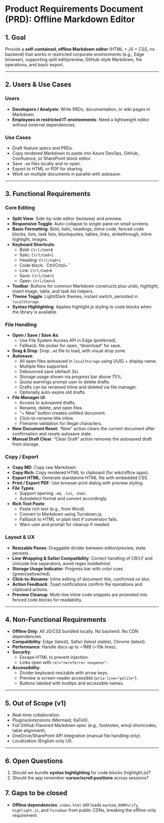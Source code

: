 # Product Requirements Document (PRD): Offline Markdown Editor

## 1. Goal
Provide a **self-contained, offline Markdown editor** (HTML + JS + CSS, no backend) that works in restricted corporate environments (e.g., Edge browser), supporting split edit/preview, GitHub-style Markdown, file operations, and basic export.

---

## 2. Users & Use Cases

### Users
- **Developers / Analysts**: Write PRDs, documentation, or wiki pages in Markdown.  
- **Employees in restricted IT environments**: Need a lightweight editor without external dependencies.

### Use Cases
- Draft feature specs and PRDs.
- Copy rendered Markdown to paste into Azure DevOps, GitHub, Confluence, or SharePoint block editor.
- Save `.md` files locally and re-open.
- Export to HTML or PDF for sharing.
- Work on multiple documents in parallel with autosave.

---

## 3. Functional Requirements

### Core Editing
- **Split View**: Side-by-side editor (textarea) and preview.
- **Responsive Toggle**: Auto-collapse to single-pane on small screens.
- **Basic Formatting**: Bold, italic, headings, inline code, fenced code blocks, lists, task lists, blockquotes, tables, links, strikethrough, inline highlight, images.
- **Keyboard Shortcuts**:
  - Bold: `Ctrl/Cmd+B`
  - Italic: `Ctrl/Cmd+I`
  - Heading: `Ctrl/Cmd+1`
  - Code block: `Ctrl/Cmd+\``
  - Link: `Ctrl/Cmd+K`
  - Save: `Ctrl/Cmd+S`
  - Open: `Ctrl/Cmd+O`
- **Toolbar**: Buttons for common Markdown constructs plus undo, highlight, insert image, table, and task list helpers.
- **Theme Toggle**: Light/Dark themes, instant switch, persisted in `localStorage`.
- **Syntax Highlighting**: Applies highlight.js styling to code blocks when the library is available.

### File Handling
- **Open / Save / Save As**:
  - Use File System Access API in Edge (preferred).
  - Fallback: file picker for open, “download” for save.
- **Drag & Drop**: Drop `.md` file to load, with visual drop zone.
- **Autosave**:
  - All open files autosaved in `localStorage` using UUID + display name.
  - Multiple files supported.
  - Debounced save (default 3s).
  - Storage usage shown via progress bar above 75%.
  - Quota warnings prompt user to delete drafts.
  - Drafts can be renamed inline and deleted via file manager.
  - Optionally auto-expire old drafts.
- **File Manager UI**:
  - Access to autosaved drafts.
  - Rename, delete, and open files.
  - “+ New” button creates untitled document.
  - Click-to-rename title inline.
  - Filename validation for illegal characters.
- **New Document Reset**: “New” action clears the current document after confirmation and resets autosave state.
- **Manual Draft Clear**: “Clear Draft” action removes the autosaved draft from storage.

### Copy / Export
- **Copy MD**: Copy raw Markdown.
- **Copy Rich**: Copy rendered HTML to clipboard (for wiki/office apps).
- **Export HTML**: Generate standalone HTML file with embedded CSS.
- **Print / Export PDF**: Use browser print dialog with preview styling.
- **File Types**:
  - Support opening `.md`, `.txt`, `.html`.
  - Autodetect format and convert accordingly.
- **Rich Text Paste**:
  - Paste rich text (e.g., from Word).
  - Convert to Markdown using Turndown.js.
  - Fallback to HTML or plain text if conversion fails.
  - Warn user and prompt for cleanup if needed.

### Layout & UX
- **Resizable Panes**: Draggable divider between editor/preview, state persists.
- **Line Wrapping & Safari Compatibility**: Correct handling of CR/LF and Unicode line separators; avoid regex lookbehind.
- **Storage Usage Indicator**: Progress bar with color cues (green/yellow/red).
- **Click-to-Rename**: Inline editing of document title, confirmed on blur.
- **Action Feedback**: Toast notifications confirm file operations and clipboard actions.
- **Preview Cleanup**: Multi-line inline code snippets are promoted into fenced code blocks for readability.

---

## 4. Non-Functional Requirements
- **Offline Only**: All JS/CSS bundled locally. No backend. No CDN dependencies.
- **Compatibility**: Edge (latest), Safari (latest stable), Chrome (latest).
- **Performance**: Handle docs up to ~1MB (~10k lines).
- **Security**:
  - Escape HTML to prevent injection.
  - Links open with `rel="noreferrer noopener"`.
- **Accessibility**:
  - Divider keyboard-resizable with arrow keys.
  - Preview is screen-reader accessible (`aria-live="polite"`).
  - Buttons labeled with tooltips and accessible names.

---

## 5. Out of Scope (v1)
- Real-time collaboration.
- Plugins/extensions (Mermaid, KaTeX).
- Full GitHub Flavored Markdown spec (e.g., footnotes, emoji shortcodes, table alignment).
- OneDrive/SharePoint API integration (manual file handling only).
- Localization (English-only UI).

---

## 6. Open Questions
1. Should we bundle **syntax highlighting** for code blocks (highlight.js)?
2. Should the app remember **cursor/scroll positions** across sessions?


## 7. Gaps to be closed
- **Offline dependencies**: `index.html` still loads `marked`, `DOMPurify`, `highlight.js`, and `Turndown` from public CDNs, breaking the offline-only requirement.
